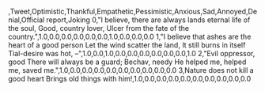 ,Tweet,Optimistic,Thankful,Empathetic,Pessimistic,Anxious,Sad,Annoyed,Denial,Official report,Joking
0,"I believe, there are always lands eternal life of the soul, Good, country lover, Ulcer from the fate of the country.",1.0,0.0,0.0,0.0,0.0,0.0,1.0,0.0,0.0,0.0
1,"I believe that ashes are the heart of a good person Let the wind scatter the land, It still burns in itself Tial-desire was hot, –",1.0,0.0,1.0,0.0,0.0,0.0,0.0,0.0,0.0,1.0
2,"Evil oppressor, good There will always be a guard; Bechav, needy He helped me, helped me, saved me.",1.0,0.0,0.0,0.0,0.0,0.0,0.0,0.0,0.0,0.0
3,Nature does not kill a good heart Brings old things with him!,1.0,0.0,0.0,0.0,0.0,0.0,0.0,0.0,0.0,0.0
